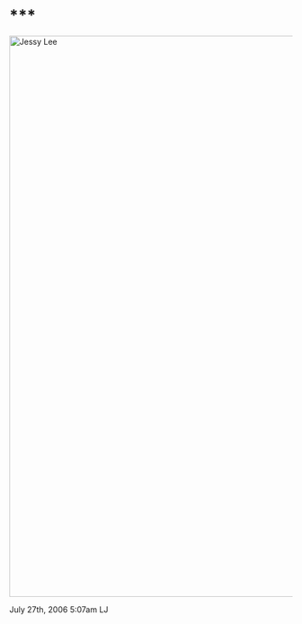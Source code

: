 # \*\*\*

<img src="http://www.ljplus.ru/img/t/i/tigr_tm/Jessylee_3.jpg"
width="1000" alt="Jessy Lee" />

<span id="timestamp"> July 27th, 2006 5:07am </span> <span
class="tag">LJ</span>
